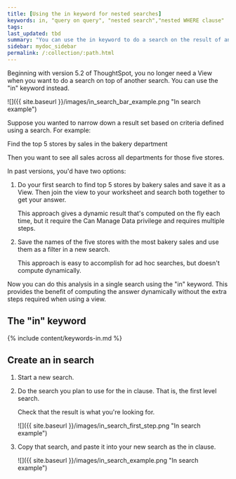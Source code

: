 ```yaml
---
title: [Using the in keyword for nested searches]
keywords: in, "query on query", "nested search","nested WHERE clause"
tags:
last_updated: tbd
summary: "You can use the in keyword to do a search on the result of another search."
sidebar: mydoc_sidebar
permalink: /:collection/:path.html
---
```

Beginning with version 5.2 of ThoughtSpot, you no longer need a View when you want to do a search on top of another search. You can use the "in" keyword instead.

![]({{ site.baseurl }}/images/in_search_bar_example.png "In search example")

Suppose you wanted to narrow down a result set based on criteria defined using a search. For example:

Find the top 5 stores by sales in the bakery department

Then you want to see all sales across all departments for those five stores.

In past versions,  you'd have two options:

1. Do your first search to find top 5 stores by bakery sales and save it as a View. Then join the view to your worksheet and search both together to get your answer.

   This approach gives a dynamic result that's computed on the fly each time, but it require the Can Manage Data privilege and requires multiple steps.

2. Save the names of the five stores with the most bakery sales and use them as a filter in a new search.

   This approach is easy to accomplish for ad hoc searches, but doesn't compute dynamically.

Now you can do this analysis in a single search using the "in" keyword. This provides the benefit of computing the answer dynamically without the extra steps required when using a view.

## The "in" keyword

{% include content/keywords-in.md %}

##  Create an in search

1. Start a new search.

2. Do the search you plan to use for the in clause. That is, the first level search.

   Check that the result is what you're looking for.

   ![]({{ site.baseurl }}/images/in_search_first_step.png "In search example")

3. Copy that search, and paste it into your new search as the in clause.

   ![]({{ site.baseurl }}/images/in_search_example.png "In search example")
